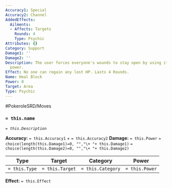 ```yaml
---
Accuracy1: Special
Accuracy2: Channel
AddedEffects:
  Ailments:
  - Affects: Targets
    Rounds: 4
    Type: Psychic
Attributes: {}
Category: Support
Damage1: ''
Damage2: ''
Description: The user forces everyone's wounds to stay open by using its immense psychic
  power.
Effect: No one can regain any lost HP. Lasts 4 Rounds.
Name: Heal Block
Power: 0
Target: Area
Type: Psychic
---
```


#PokeroleSRD/Moves

### `= this.name`
*`= this.Description`*

**Accuracy:** `= this.Accuracy1` + `= this.Accuracy2`
**Damage:** `= this.Power` `= choice(length(this.Damage1)=0, "","\+ "+ this.Damage1)` `= choice(length(this.Damage2)=0, "","\+ "+ this.Damage2)`

| Type          | Target          | Category          | Power          |
| ------------- | --------------- | ----------------  | -------------- |
| `= this.Type` | `= this.Target` | `= this.Category` | `= this.Power` | 

**Effect:** `= this.Effect`